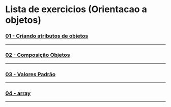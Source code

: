 # Lista de exercicios (Orientacao a objetos)

### [01 - Criando atributos de objetos](https://github.com/gladsonsimoes/ExerciciosDeExemplo_Java/tree/main/orientacao_a_objetos/orientacao_a_objetos_parte1/acessando_atributos_de_objetos/)
----
### [02 - Composição Objetos ](https://github.com/gladsonsimoes/ExerciciosDeExemplo_Java/tree/main/orientacao_a_objetos/orientacao_a_objetos_parte1/composicao_objetos/)
----
### [03 - Valores Padrão ](https://github.com/gladsonsimoes/ExerciciosDeExemplo_Java/tree/main/orientacao_a_objetos/orientacao_a_objetos_parte1/valores_padrao/)
----
### [04 - array](https://github.com/gladsonsimoes/ExerciciosDeExemplo_Java/tree/main/orientacao_a_objetos/orientacao_a_objetos_parte1/array/exercicio/)
----
